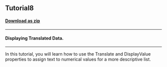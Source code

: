 ## Tutorial8
#### [Download as zip](https://grapecity.github.io/DownGit/#/home?url=https://github.com/GrapeCity/ComponentOne-WinForms-Samples/tree/master/NetFramework\List\VB\Tutorials\Tutorial8)
____
#### Displaying Translated Data.
____
In this tutorial, you will learn how to use the Translate and DisplayValue properties to assign text to numerical values for a more descriptive list. 











